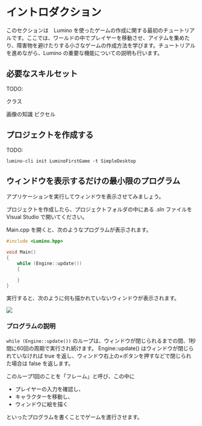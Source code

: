 イントロダクション
==========

このセクションは　Lumino を使ったゲームの作成に関する最初のチュートリアルです。ここでは、ワールドの中でプレイヤーを移動させ、アイテムを集めたり、障害物を避けたりする小さなゲームの作成方法を学びます。チュートリアルを進めながら、Lumino の重要な機能についての説明も行います。



必要なスキルセット
----------

TODO:

クラス

画像の知識
ピクセル


プロジェクトを作成する
----------

TODO:

```
lumino-cli init LuminoFirstGame -t SimpleDesktop
```


ウィンドウを表示するだけの最小限のプログラム
----------

アプリケーションを実行してウィンドウを表示させてみましょう。

プロジェクトを作成したら、プロジェクトフォルダの中にある .sln ファイルを Visual Studio で開いてください。

Main.cpp を開くと、次のようなプログラムが表示されます。

```cpp
#include <Lumino.hpp>

void Main()
{
    while (Engine::update())
    {

    }
}
```

実行すると、次のように何も描かれていないウィンドウが表示されます。

![](img/basics-1.png)

### プログラムの説明

`while (Engine::update())` のループは、ウィンドウが閉じられるまでの間、1秒間に60回の周期で実行され続けます。
Engine::update() はウィンドウが閉じられていなければ true を返し、ウィンドウ右上の×ボタンを押すなどで閉じられた場合は false を返します。

このループ1回のことを「フレーム」と呼び、この中に

- プレイヤーの入力を確認し、
- キャラクターを移動し、
- ウィンドウに絵を描く

といったプログラムを書くことでゲームを進行させます。



